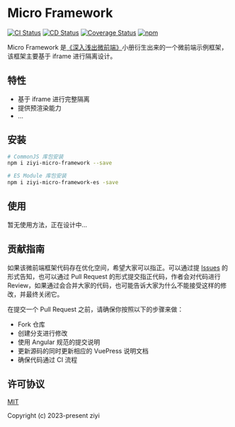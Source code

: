 # Micro Framework

<p align="left">
  <!-- https://github.com/OWNER/REPOSITORY/actions/workflows/WORKFLOW-FILE/badge.svg -->
  <a href="https://github.com/ziyi2/micro-framework/actions/workflows/ci.yml"><img src="https://github.com/ziyi2/micro-framework/actions/workflows/ci.yml/badge.svg" alt="CI Status"></a>
  <a href="https://github.com/ziyi2/micro-framework/actions/workflows/cd.yml"><img src="https://github.com/ziyi2/micro-framework/actions/workflows/cd.yml/badge.svg" alt="CD Status"></a>
  <a href='https://coveralls.io/github/ziyi2/micro-framework?branch=master'><img src='https://coveralls.io/repos/github/ziyi2/micro-framework/badge.svg?branch=master' alt='Coverage Status' /></a>
  <a href="https://www.npmjs.com/package/ziyi-micro-framework"><img alt="npm" src="https://img.shields.io/npm/v/ziyi-micro-framework"></a>
</p>

Micro Framework 是[《深入浅出微前端》](https://juejin.cn/book/7258893482318626868)小册衍生出来的一个微前端示例框架，该框架主要基于 iframe 进行隔离设计。

## 特性

- 基于 iframe 进行完整隔离
- 提供预渲染能力
- ...

## 安装

``` bash
# CommonJS 库包安装
npm i ziyi-micro-framework --save

# ES Module 库包安装
npm i ziyi-micro-framework-es -save
```

## 使用

暂无使用方法，正在设计中...

## 贡献指南

如果该微前端框架代码存在优化空间，希望大家可以指正。可以通过提 [Issues](https://github.com/ziyi2/micro-framework/issues) 的形式告知，也可以通过 Pull Request 的形式提交指正代码，作者会对代码进行 Review，如果通过会合并大家的代码，也可能告诉大家为什么不能接受这样的修改，并最终关闭它。

在提交一个 Pull Request 之前，请确保你按照以下的步骤来做：

- Fork 仓库
- 创建分支进行修改
- 使用 Angular 规范的提交说明
- 更新源码的同时更新相应的 VuePress 说明文档
- 确保代码通过 CI 流程

## 许可协议

[MIT](https://opensource.org/license/mit/)

Copyright (c) 2023-present ziyi
